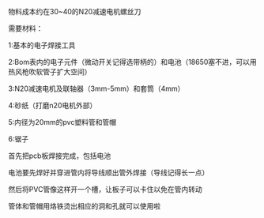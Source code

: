 物料成本约在30~40的N20减速电机螺丝刀

需要材料：

1:基本的电子焊接工具

2:Bom表内的电子元件（微动开关记得选带柄的）和电池（18650塞不进，可以用热风枪吹软管子扩大空间）

3:N20减速电机及联轴器（3mm-5mm）和套筒（4mm）

4:砂纸（打磨n20电机外部）

5:内径为20mm的pvc塑料管和管帽

6:锯子

首先把pcb板焊接完成，包括电池

电池要先焊好并穿进管内将导线顺出管外焊接（导线记得长一点）




然后将PVC管像这样开一个槽，让板子可以卡住以免在管内转动

管体和管帽用烙铁烫出相应的洞和孔就可以使用啦
